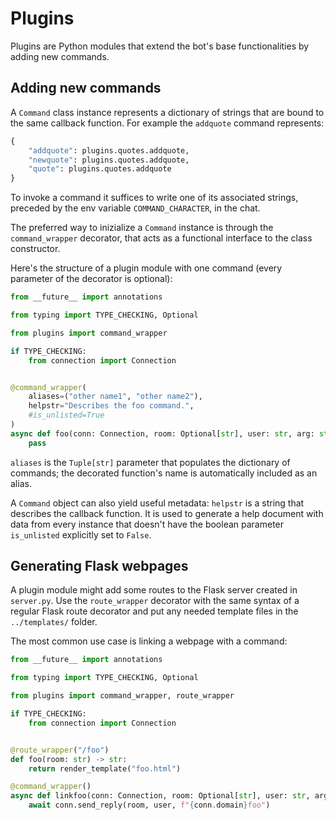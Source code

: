 # Plugins

Plugins are Python modules that extend the bot's base functionalities by adding new commands.

## Adding new commands

A `Command` class instance represents a dictionary of strings that are bound to the same callback function.
For example the `addquote` command represents:

```python
{
    "addquote": plugins.quotes.addquote,
    "newquote": plugins.quotes.addquote,
    "quote": plugins.quotes.addquote
}
```

To invoke a command it suffices to write one of its associated strings, preceded by the env variable `COMMAND_CHARACTER`, in the chat.

The preferred way to inizialize a `Command` instance is through the `command_wrapper` decorator, that acts as a functional interface to the class constructor.

Here's the structure of a plugin module with one command (every parameter of the decorator is optional):

```python
from __future__ import annotations

from typing import TYPE_CHECKING, Optional

from plugins import command_wrapper

if TYPE_CHECKING:
    from connection import Connection


@command_wrapper(
    aliases=("other name1", "other name2"),
    helpstr="Describes the foo command.",
    #is_unlisted=True
)
async def foo(conn: Connection, room: Optional[str], user: str, arg: str) -> None:
    pass
```

`aliases` is the `Tuple[str]` parameter that populates the dictionary of commands; the decorated function's name is automatically included as an alias.

A `Command` object can also yield useful metadata: `helpstr` is a string that describes the callback function. It is used to generate a help document with data from every instance that doesn't have the boolean parameter `is_unlisted` explicitly set to `False`.

## Generating Flask webpages
A plugin module might add some routes to the Flask server created in `server.py`. Use the `route_wrapper` decorator with the same syntax of a regular Flask route decorator and put any needed template files in the `../templates/` folder.

The most common use case is linking a webpage with a command:

```python
from __future__ import annotations

from typing import TYPE_CHECKING, Optional

from plugins import command_wrapper, route_wrapper

if TYPE_CHECKING:
    from connection import Connection


@route_wrapper("/foo")
def foo(room: str) -> str:
    return render_template("foo.html")

@command_wrapper()
async def linkfoo(conn: Connection, room: Optional[str], user: str, arg: str) -> None:
    await conn.send_reply(room, user, f"{conn.domain}foo")
```
